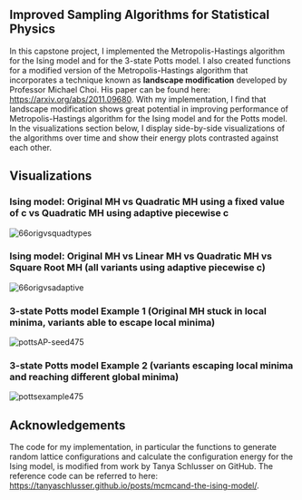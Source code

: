 ## Improved Sampling Algorithms for Statistical Physics
In this capstone project, I implemented the Metropolis-Hastings algorithm for the Ising model and for the 3-state Potts model. I also created functions for a modified version of the Metropolis-Hastings algorithm that incorporates a technique known as **landscape modification** developed by Professor Michael Choi. His paper can be found here: https://arxiv.org/abs/2011.09680. With my implementation, I find that landscape modification shows great potential in improving performance of Metropolis-Hastings algorithm for the Ising model and for the Potts model. In the visualizations section below, I display side-by-side visualizations of the algorithms over time and show their energy plots contrasted against each other. 

## Visualizations

### Ising model: Original MH vs Quadratic MH using a fixed value of c vs Quadratic MH using adaptive piecewise c
![66origvsquadtypes](https://github.com/nicolecaps/capstone/assets/111272955/c72e1d0b-efc9-47f1-8561-c2db3414e95a)

### Ising model: Original MH vs Linear MH vs Quadratic MH vs Square Root MH (all variants using adaptive piecewise c)
![66origvsadaptive](https://github.com/nicolecaps/capstone/assets/111272955/7fe213b9-b8bf-4069-90c0-294ec0660480)

### 3-state Potts model Example 1 (Original MH stuck in local minima, variants able to escape local minima)
![pottsAP-seed475](https://github.com/nicolecaps/capstone/assets/111272955/bc5d4be7-a4ac-4f89-ad92-5fe91eea3e37)

### 3-state Potts model Example 2 (variants escaping local minima and reaching different global minima)
![pottsexample475 ](https://github.com/nicolecaps/capstone/assets/111272955/6216ddba-8f02-4b8b-a01b-d0bd0178bc33)


## Acknowledgements
The code for my implementation, in particular the functions to generate random lattice configurations and calculate the configuration energy for the Ising model, is modified from work by Tanya Schlusser on GitHub. The reference code can be referred to here: https://tanyaschlusser.github.io/posts/mcmcand-the-ising-model/.

